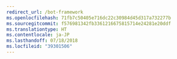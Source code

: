 ```yaml
---
redirect_url: /bot-framework
ms.openlocfilehash: 71fb7c50405e716dc22c30984d45d317a732277b
ms.sourcegitcommit: f576981342fb3361216675815714e24281e20ddf
ms.translationtype: HT
ms.contentlocale: ja-JP
ms.lasthandoff: 07/18/2018
ms.locfileid: "39301506"
---
```

